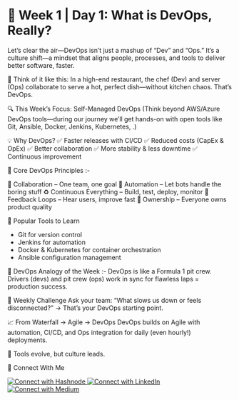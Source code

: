 # 🚀 Week 1 | Day 1: What is DevOps, Really?

Let’s clear the air—DevOps isn’t just a mashup of “Dev” and “Ops.”
It’s a culture shift—a mindset that aligns people, processes, and tools to deliver better software, faster.

🧠 Think of it like this:
 In a high-end restaurant, the chef (Dev) and server (Ops) collaborate to serve a hot, perfect dish—without kitchen chaos. That’s DevOps.

🔍 This Week’s Focus: Self-Managed DevOps
(Think beyond AWS/Azure DevOps tools—during our journey we’ll get hands-on with open tools like Git, Ansible, Docker, Jenkins, Kubernetes, .)

💡 Why DevOps?
 ✅ Faster releases with CI/CD
 ✅ Reduced costs (CapEx & OpEx)
 ✅ Better collaboration
 ✅ More stability & less downtime
 ✅ Continuous improvement

🎯 Core DevOps Principles :-

🔗 Collaboration – One team, one goal
 🤖 Automation – Let bots handle the boring stuff
 ♻️ Continuous Everything – Build, test, deploy, monitor
 🔄 Feedback Loops – Hear users, improve fast
 🎯 Ownership – Everyone owns product quality

🧰 Popular Tools to Learn
* Git for version control
* Jenkins for automation
* Docker & Kubernetes for container orchestration
* Ansible configuration management

🏁 DevOps Analogy of the Week :-
 DevOps is like a Formula 1 pit crew.
Drivers (devs) and pit crew (ops) work in sync for flawless laps = production success.

🎯 Weekly Challenge
 Ask your team: “What slows us down or feels disconnected?”
 → That’s your DevOps starting point.


📈 From Waterfall → Agile → DevOps
DevOps builds on Agile with automation, CI/CD, and Ops integration for daily (even hourly!) deployments.

🧱 Tools evolve, but culture leads.

🔗 Connect With Me
<p align="left"> <a href="https://devops2025.hashnode.dev" target="_blank"> <img src="https://img.shields.io/badge/Hashnode-Connect-blue?style=for-the-badge&logo=hashnode" alt="Connect with Hashnode"/> </a> <a href="https://www.linkedin.com/in/jasmeetsm" target="_blank"> <img src="https://img.shields.io/badge/LinkedIn-Connect-blue?style=for-the-badge&logo=linkedin" alt="Connect with LinkedIn"/> </a> <a href="https://medium.com/@jasmeetsm04" target="_blank"> <img src="https://img.shields.io/badge/Medium-Connect-black?style=for-the-badge&logo=medium" alt="Connect with Medium"/> </a> </p>
